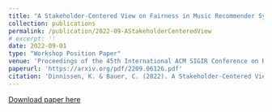 ```yaml
---
title: "A Stakeholder-Centered View on Fairness in Music Recommender Systems"
collection: publications
permalink: /publication/2022-09-AStakeholderCenteredView
# excerpt: ''
date: 2022-09-01
type: "Workshop Position Paper"
venue: 'Proceedings of the 45th International ACM SIGIR Conference on Research and Development in Information Retrieval (SIGIR `22). New York, NY, USA: Association for Computing Machinery, 3498.'
paperurl: 'https://arxiv.org/pdf/2209.06126.pdf'
citation: 'Dinnissen, K. & Bauer, C. (2022). A Stakeholder-Centered View on Fairness in Music Recommender Systems. In <i>Proceedings of the 5th FAccTRec Workshop on Responsible Recommendation (FAccTRec `22) co-located with the 16th ACM Conference on Recommender Systems (RecSys).</i> New York, NY, USA: Association for Computing Machinery.'
---
```

<!-- 
Our narrative literature review acknowledges that, although there is an increasing interest in recommender system fairness in general, the music domain has received relatively little attention in this regard. However, addressing fairness of music recommender systems (MRSs) is highly important because the performance of these systems considerably impacts both the users of music streaming platforms and the artists providing music to those platforms. The distinct needs that these stakeholder groups may have, and the different aspects of fairness that therefore should be considered, make for a challenging research field with ample opportunities for improvement. The review first outlines current literature on MRS fairness from the perspective of each stakeholder and the stakeholders combined, and then identifies promising directions for future research.
The two open questions arising from the review are as follows: (i) In the MRS field, only limited data is publicly available to conduct fairness research; most datasets either originate from the same source or are proprietary (and, thus, not widely accessible). How can we address this limited data availability? (ii) Overall, the review shows that the large majority of works analyze the current situation of MRS fairness, whereas only few works propose approaches to improve it. How can we move forward to a focus on improving fairness aspects in these recommender systems?
At FAccTRec '22, we emphasize the specifics of addressing RS fairness in the music domain. -->

[Download paper here](https://arxiv.org/pdf/2209.06126.pdf)
<!-- 
Recommended citation: Dinnissen, K. & Bauer, C. (2022). A Stakeholder-Centered View on Fairness in Music Recommender Systems. In <i>Proceedings of the 5th FAccTRec Workshop on Responsible Recommendation (FAccTRec '22) co-located with the 16th ACM Conference on Recommender Systems (RecSys '22).</i> New York, NY, USA: Association for Computing Machinery. https://arxiv.org/pdf/2209.06126.pdf -->